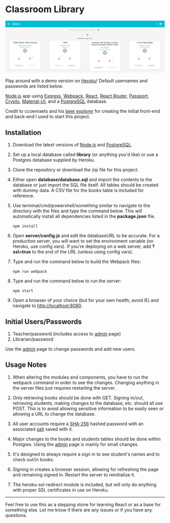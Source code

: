 # Classroom Library

![Library Preview](/www/images/preview.png?raw=true "Library Preview")

Play around with a demo version on [Heroku](https://classroomlibrary.herokuapp.com/)! Default usernames and passwords are listed below.

[Node.js](https://nodejs.org/en/) app using [Express](https://expressjs.com/), [Webpack](https://webpack.github.io/), [React](https://facebook.github.io/react/), [React Router](https://github.com/reactjs/react-router), [Passport](http://passportjs.org/), [Crypto](https://nodejs.org/api/crypto.html), [Material-UI](http://www.material-ui.com/#/), and a [PostgreSQL](https://www.postgresql.org/) database.

Credit to ccoenraets and his [beer explorer](https://github.com/ccoenraets/belgian-beer-explorer) for creating the initial front-end and back-end I used to start this project.

## Installation

1. Download the latest versions of [Node.js](https://nodejs.org/en/) and [PostgreSQL](https://www.postgresql.org/).

2. Set up a local database called **library** (or anything you'd like) or use a Postgres database supplied by Heroku.

3. Clone the repository or download the zip file for this project.

4. Either open **database/database.sql** and import the contents to the database or just import the SQL file itself. All tables should be created with dummy data. A CSV file for the books table is included for reference.

5. Use terminal/cmd/powershell/something similar to navigate to the directory with the files and type the command below. This will automatically install all dependencies listed in the **package.json** file.

    ```
    npm install
    ```

6. Open **server/config.js** and edit the databaseURL to be accurate. For a production server, you will want to set the environment variable (on Heroku, use config vars). If you're deploying on a web server, add **?ssl=true** to the end of the URL (unless using config vars).

7. Type and run the command below to build the Webpack files:

    ```
    npm run webpack
    ```
    
8. Type and run the command below to run the server:

    ```
    npm start
    ```

9. Open a browser of your choice (but for your own health, avoid IE) and navigate to [http://localhost:8080](http://localhost:8080).

## Initial Users/Passwords

1. Teacher/password (includes access to [admin](http://localhost:8080/admin) page)
2. Librarian/password

Use the [admin](http://localhost:8080/admin) page to change passwords and add new users.

## Usage Notes

1. When altering the modules and components, you have to run the webpack command in order to see the changes. Changing anything in the server files just requires restarting the server.

2. Only retrieving books should be done with GET. Signing in/out, retrieving students, making changes to the database, etc. should all use POST. This is to avoid allowing sensitive information to be easily seen or allowing a URL to change the database.

3. All user accounts require a [SHA-256](https://en.wikipedia.org/wiki/SHA-2) hashed password with an associated [salt](https://en.wikipedia.org/wiki/Salt_(cryptography)) saved with it.

4. Major changes to the books and students tables should be done within Postgres. Using the [admin](http://localhost:8080/admin) page is mainly for small changes.

5. It's designed to always require a sign in to see student's names and to check out/in books.

6. Signing in creates a browser session, allowing for refreshing the page and remaining signed in. Restart the server to reinitialize it.

7. The heroku-ssl-redirect module is included, but will only do anything with proper SSL certificates in use on Heroku.

---

Feel free to use this as a stepping stone for learning React or as a base for something else. Let me know if there are any issues or if you have any questions.
